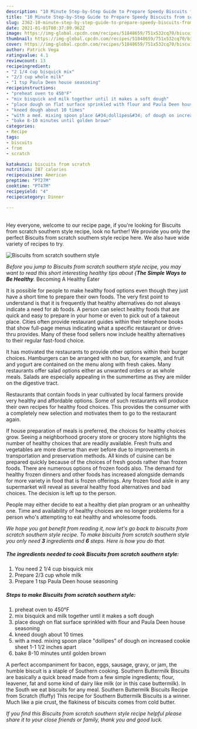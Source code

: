 ```yaml
---
description: "10 Minute Step-by-Step Guide to Prepare Speedy Biscuits from scratch southern style"
title: "10 Minute Step-by-Step Guide to Prepare Speedy Biscuits from scratch southern style"
slug: 2362-10-minute-step-by-step-guide-to-prepare-speedy-biscuits-from-scratch-southern-style
date: 2021-01-01T00:37:09.962Z
image: https://img-global.cpcdn.com/recipes/51848659/751x532cq70/biscuits-from-scratch-southern-style-recipe-main-photo.jpg
thumbnail: https://img-global.cpcdn.com/recipes/51848659/751x532cq70/biscuits-from-scratch-southern-style-recipe-main-photo.jpg
cover: https://img-global.cpcdn.com/recipes/51848659/751x532cq70/biscuits-from-scratch-southern-style-recipe-main-photo.jpg
author: Patrick Vega
ratingvalue: 4.1
reviewcount: 13
recipeingredient:
- "2 1/4 cup bisquick mix"
- "2/3 cup whole milk"
- "1 tsp Paula Deen house seasoning"
recipeinstructions:
- "preheat oven to 450°F"
- "mix bisquick and milk together until it makes a soft dough"
- "place dough on flat surface sprinkled with flour and Paula Deen house seasoning"
- "kneed dough about 10 times"
- "with a med. mixing spoon place &#34;dollipes&#34; of dough on increased cookie sheet 1-1 1/2 inches apart"
- "bake 8-10 minutes until golden brown"
categories:
- Recipe
tags:
- biscuits
- from
- scratch

katakunci: biscuits from scratch 
nutrition: 287 calories
recipecuisine: American
preptime: "PT27M"
cooktime: "PT47M"
recipeyield: "4"
recipecategory: Dinner

---
```

<br>
Hey everyone, welcome to our recipe page, if you're looking for Biscuits from scratch southern style recipe, look no further! We provide you only the perfect Biscuits from scratch southern style recipe here. We also have wide variety of recipes to try.
<br>


![Biscuits from scratch southern style](https://img-global.cpcdn.com/recipes/51848659/751x532cq70/biscuits-from-scratch-southern-style-recipe-main-photo.jpg)

<i>Before you jump to Biscuits from scratch southern style recipe, you may want to read this short interesting healthy tips about {<strong>The Simple Ways to Be Healthy</strong>.</i>
Becoming A Healthy Eater

It is possible for people to make healthy food options even though they just have a short time to prepare their own foods. The very first point to understand is that it is frequently that healthy alternatives do not always indicate a need for ab foods. A person can select healthy foods that are quick and easy to prepare in your home or even to pick out of a takeout place. Cities often provide restaurant guides within their telephone books that show full-page menus indicating what a specific restaurant or drive-thru provides. Many of these food sellers now include healthy alternatives to their regular fast-food choice.

 It has motivated the restaurants to provide other options within their burger choices. Hamburgers can be arranged with no bun, for example, and fruit and yogurt are contained on the menu along with fresh cakes. Many restaurants offer salad options either as unwanted orders or as whole meals.  Salads are especially appealing in the summertime as they are milder on the digestive tract.

Restaurants that contain foods in year cultivated by local farmers provide very healthy and affordable options. Some of such restaurants will produce their own recipes for healthy food choices.  This provides the consumer with a completely new selection and motivates them to go to the restaurant again.

If house preparation of meals is preferred, the choices for healthy choices grow. Seeing a neighborhood grocery store or grocery store highlights the number of healthy choices that are readily available. Fresh fruits and vegetables are more diverse than ever before due to improvements in transportation and preservation methods.  All kinds of cuisine can be prepared quickly because of the choices of fresh goods rather than frozen foods. There are numerous options of frozen foods also. The demand for healthy frozen dinners and other foods has increased alongside demands for more variety in food that is frozen offerings. Any frozen food aisle in any supermarket will reveal as several healthy food alternatives and bad choices. The decision is left up to the person.

People may either decide to eat a healthy diet plan program or an unhealthy one. Time and availability of healthy choices are no longer problems for a person who's attempting to eat healthy and wholesome foods.


<i>We hope you got benefit from reading it, now let's go back to biscuits from scratch southern style recipe. To make biscuits from scratch southern style you only need <strong>3</strong> ingredients and <strong>6</strong> steps. Here is how you do that.
</i>

##### The ingredients needed to cook Biscuits from scratch southern style:

1. You need 2 1/4 cup bisquick mix
1. Prepare 2/3 cup whole milk
1. Prepare 1 tsp Paula Deen house seasoning


##### Steps to make Biscuits from scratch southern style:

1. preheat oven to 450°F
1. mix bisquick and milk together until it makes a soft dough
1. place dough on flat surface sprinkled with flour and Paula Deen house seasoning
1. kneed dough about 10 times
1. with a med. mixing spoon place &#34;dollipes&#34; of dough on increased cookie sheet 1-1 1/2 inches apart
1. bake 8-10 minutes until golden brown


A perfect accompaniment for bacon, eggs, sausage, gravy, or jam, the humble biscuit is a staple of Southern cooking. Southern Buttermilk Biscuits are basically a quick bread made from a few simple ingredients; flour, leavener, fat and some kind of dairy like milk (or in this case buttermilk). In the South we eat biscuits for any meal. Southern Buttermilk Biscuits Recipe from Scratch (fluffy) This recipe for Southern Buttermilk Biscuits is a winner. Much like a pie crust, the flakiness of biscuits comes from cold butter. 

<i>If you find this Biscuits from scratch southern style recipe helpful please share it to your close friends or family, thank you and good luck.</i>
